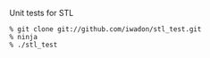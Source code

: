 Unit tests for STL

    % git clone git://github.com/iwadon/stl_test.git
    % ninja
    % ./stl_test
